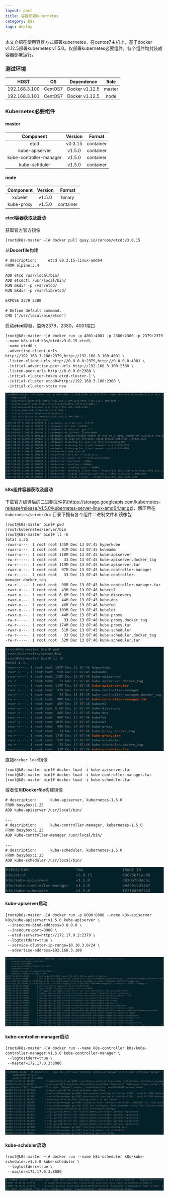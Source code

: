 ```yaml
---
layout: post
title: 容器部署kubernetes
category: k8s
tags: deploy
---
```



本文介绍在使用容器方式部署kubernetes，在centos7主机上，基于docker v1.12.5部署kubernetes v1.5.0。仅部署kubernetes必要组件，各个组件均封装成容器部署运行。



### 测试环境

|     HOST      |   OS    |   Dependence   |  Role  |
| :-----------: | :-----: | :------------: | :----: |
| 192.168.3.100 | CentOS7 | Docker v1.12.5 | master |
| 192.168.3.101 | CentOS7 | Docker v1.12.5 |  node  |



### Kubernetes必要组件

#### master

|        Component        | Version |  Format   |
| :---------------------: | :-----: | :-------: |
|          etcd           | v0.3.15 | container |
|     kube-apiserver      | v1.5.0  | container |
| kube-controller-manager | v1.5.0  | container |
|      kube-schduler      | v1.5.0  | container |

#### node

| Component  | Version |  Format   |
| :--------: | :-----: | :-------: |
|  kubelet   | v1.5.0  |  binary   |
| kube-proxy | v1.5.0  | container |



#### etcd容器获取及启动

获取官方官方镜像

```
[root@k8s-master ~]# docker pull quay.io/coreos/etcd:v3.0.15
```

从**Docerfile**构建

```shell
# description:     etcd v0.3.15-linux-amd64
FROM alpine:3.4

ADD etcd /usr/local/bin/
ADD etcdctl /usr/local/bin/
RUN mkdir -p /var/etcd/
RUN mkdir -p /var/lib/etcd/

EXPOSE 2379 2380

# Define default command.
CMD ["/usr/local/bin/etcd"]
```

启动**etcd**容器，监听2379，2380，4001端口

```
[root@k8s-master ~]# docker run -p 4001:4001 -p 2380:2380 -p 2379:2379 --name k8s-etcd k8s/etcd:v3.0.15 etcd\
 -name etcd0 \
 -advertise-client-urls http://192.168.3.100:2379,http://192.168.3.100:4001 \
 -listen-client-urls http://0.0.0.0:2379,http://0.0.0.0:4001 \
 -initial-advertise-peer-urls http://192.168.3.100:2380 \
 -listen-peer-urls http://0.0.0.0:2380 \
 -initial-cluster-token etcd-cluster-1 \
 -initial-cluster etcd0=http://192.168.3.100:2380 \
 -initial-cluster-state new
```

![](https://raw.githubusercontent.com/RobinLe/RobinLe.github.io/master/_posts/images/28.png)



#### k8s组件容器获取及启动

下载官方编译后的二进制文件包(https://storage.googleapis.com/kubernetes-release/release/v1.5.0/kubernetes-server-linux-amd64.tar.gz)，解压后在`kubernetes/server/bin`目录下拥有各个组件二进制文件和镜像包

```
[root@k8s-master bin]# pwd
/root/kubernetes/server/bin
[root@k8s-master bin]# ll -h
total 1.3G
-rwxr-x---. 1 root root 145M Dec 13 07:45 hyperkube
-rwxr-x---. 1 root root  91M Dec 13 07:45 kubeadm
-rwxr-x---. 1 root root 118M Dec 13 07:45 kube-apiserver
-rw-r-----. 1 root root   33 Dec 13 07:45 kube-apiserver.docker_tag
-rw-r-----. 1 root root 119M Dec 13 07:45 kube-apiserver.tar
-rwxr-x---. 1 root root  97M Dec 13 07:45 kube-controller-manager
-rw-r-----. 1 root root   33 Dec 13 07:45 kube-controller-manager.docker_tag
-rw-r-----. 1 root root  98M Dec 13 07:45 kube-controller-manager.tar
-rwxr-x---. 1 root root  49M Dec 13 07:46 kubectl
-rwxr-x---. 1 root root 6.6M Dec 13 07:45 kube-discovery
-rwxr-x---. 1 root root  44M Dec 13 07:45 kube-dns
-rwxr-x---. 1 root root  46M Dec 13 07:46 kubefed
-rwxr-x---. 1 root root 103M Dec 13 07:45 kubelet
-rwxr-x---. 1 root root  44M Dec 13 07:45 kube-proxy
-rw-r-----. 1 root root   33 Dec 13 07:46 kube-proxy.docker_tag
-rw-r-----. 1 root root 174M Dec 13 07:46 kube-proxy.tar
-rwxr-x---. 1 root root  51M Dec 13 07:45 kube-scheduler
-rw-r-----. 1 root root   33 Dec 13 07:46 kube-scheduler.docker_tag
-rw-r-----. 1 root root  52M Dec 13 07:46 kube-scheduler.tar
```

![](https://raw.githubusercontent.com/RobinLe/RobinLe.github.io/master/_posts/images/27.png)

直接`docker load`镜像

```
[root@k8s-master bin]# docker load -i kube-apiserver.tar
[root@k8s-master bin]# docker load -i kube-controller-manager.tar
[root@k8s-master bin]# docker load -i kube-scheduler.tar
```

或者使用**Dockerfile**构建镜像

```
# description:      kube-apiserver, kubernetes-1.5.0
FROM busybox:1.25
ADD kube-apiserver /usr/local/bin/

---
# description:      kube-controller-manager, kubernetes-1.5.0
FROM busybox:1.25
ADD kube-controller-manager /usr/local/bin/

---
# description:      kube-scheduler, kubernetes-1.5.0
FROM busybox:1.25
ADD kube-scheduler /usr/local/bin/
```

![](https://raw.githubusercontent.com/RobinLe/RobinLe.github.io/master/_posts/images/30.png)



#### kube-apiserver启动

```
[root@k8s-master ~]# docker run -p 8080:8080 --name k8s-apiserver k8s/kube-apiserver:v1.5.0 kube-apiserver \
 --insecure-bind-address=0.0.0.0 \
 --insecure-port=8080 \
 --etcd-servers=http://172.17.0.2:2379 \
 --logtostderr=true \
 --service-cluster-ip-range=10.10.3.0/24 \
 --advertise-address=192.168.3.100
```

![](https://raw.githubusercontent.com/RobinLe/RobinLe.github.io/master/_posts/images/29.png)

#### kube-controller-manager启动

```
[root@k8s-master ~]# docker run --name k8s-controller k8s/kube-controller-manager:v1.5.0 kube-controller-manager \
 --logtostderr=true \
 --master=172.17.0.3:8080
```

![](https://raw.githubusercontent.com/RobinLe/RobinLe.github.io/master/_posts/images/31.png)

#### kube-schduler启动

```
[root@k8s-master ~]# docker run --name k8s-scheduler k8s/kube-scheduler:v1.5.0 kube-scheduler \
 --logtostderr=true \
 --master=172.17.0.3:8080
```

![](https://raw.githubusercontent.com/RobinLe/RobinLe.github.io/master/_posts/images/32.png)
